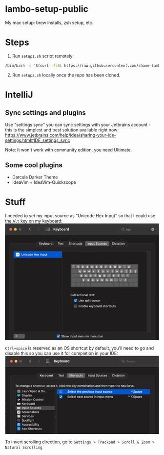 # lambo-setup-public
My mac setup: brew installs, zsh setup, etc.

# Steps
1. Run `setup1.sh` script remotely:
```bash
/bin/bash -c "$(curl -fsSL https://raw.githubusercontent.com/shane-lamb/lambo-setup-public/HEAD/setup1.sh)"
```
2. Run `setup2.sh` locally once the repo has been cloned.

# IntelliJ
## Sync settings and plugins
Use "settings sync" you can sync settings with your Jetbrains account - this is the simplest and best solution available right now:
https://www.jetbrains.com/help/idea/sharing-your-ide-settings.html#IDE_settings_sync

Note: It won't work with community edition, you need Ultimate.

## Some cool plugins
- Darcula Darker Theme
- IdeaVim + IdeaVim-Quickscope

# Stuff
I needed to set my input source as "Unicode Hex Input" so that I could use the `Alt` key on my keyboard:
![img_1.png](img_1.png)

`Ctrl+space` is reserved as an OS shortcut by default, you'll need to go and disable this so you can use it for completion in your IDE:
![img.png](img.png)

To invert scrolling direction, go to `Settings > Trackpad > Scroll & Zoom > Natural Scrolling`
